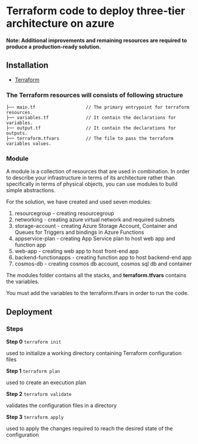 # Terraform code to deploy three-tier architecture on azure
#### Note: Additional improvements and remaining resources are required to produce a production-ready solution.

## Installation
- [Terraform](https://www.terraform.io/downloads.html)

### The Terraform resources will consists of following structure



```
├── main.tf                   // The primary entrypoint for terraform resources.
├── variables.tf              // It contain the declarations for variables.
├── output.tf                 // It contain the declarations for outputs.
├── terraform.tfvars          // The file to pass the terraform variables values.
```
### Module

A module is a collection of resources that are used in combination. In order to describe your infrastructure in terms of its architecture rather than specifically in terms of physical objects, you can use modules to build simple abstractions.

For the solution, we have created and used seven modules:
1. resourcegroup        - creating resourcegroup
2. networking           - creating azure virtual network and required subnets
3. storage-account      - creating Azure Storage Account, Container and Queues for Triggers and bindings in Azure Functions
4. appservice-plan      - creating App Service plan to host web app and function app
5. web-app              - creating web app to host front-end app
6. backend-functionapps - creating function app to host backend-end app
7. cosmos-db            - creating cosmos db account, cosmos sql db and container

The modules folder contains all the stacks, and **terraform.tfvars** contains the variables.

You must add the variables to the terraform.tfvars in order to run the code.

## Deployment

### Steps

**Step 0** `terraform init`

used to initialize a working directory containing Terraform configuration files

**Step 1** `terraform plan`

used to create an execution plan

**Step 2** `terraform validate`

validates the configuration files in a directory

**Step 3** `terraform apply`

used to apply the changes required to reach the desired state of the configuration
